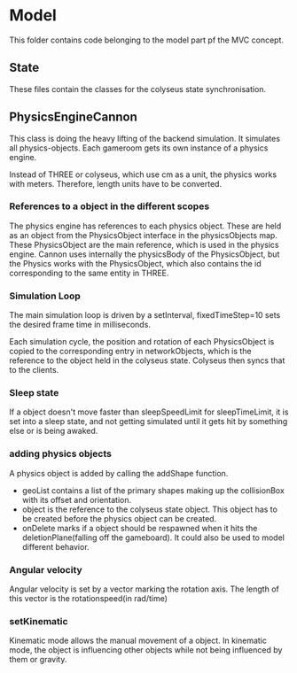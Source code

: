 # Model
This folder contains code belonging to the model part pf the MVC concept.

## State
These files contain the classes for the colyseus state synchronisation.

## PhysicsEngineCannon
This class is doing the heavy lifting of the backend simulation.
It simulates all physics-objects. Each gameroom gets its own instance of a physics engine.

Instead of THREE or colyseus, which use cm as a unit, the physics works with meters.
Therefore, length units have to be converted.

### References to a object in the different scopes
The physics engine has references to each physics object.
These are held as an object from the PhysicsObject interface in the physicsObjects map.
These PhysicsObject are the main reference, which is used in the physics engine.
Cannon uses internally the physicsBody of the PhysicsObject, but the Physics works with the PhysicsObject,
which also contains the id corresponding to the same entity in THREE.


### Simulation Loop
The main simulation loop is driven by a setInterval, fixedTimeStep=10 sets the desired frame time in milliseconds.

Each simulation cycle, the position and rotation of each PhysicsObject is copied to the corresponding entry in networkObjects,
which is the reference to the object held in the colyseus state. Colyseus then syncs that to the clients.

### Sleep state
If a object doesn't move faster than sleepSpeedLimit for sleepTimeLimit, it is set into a sleep state,
and not getting simulated until it gets hit by something else or is being awaked.

### adding physics objects
A physics object is added by calling the addShape function.

- geoList contains a list of the primary shapes making up the collisionBox with its offset and orientation.
- object is the reference to the colyseus state object. This object has to be created before the physics object can be created.
- onDelete marks if a object should be respawned when it hits the deletionPlane(falling off the gameboard).
It could also be used to model different behavior.

### Angular velocity
Angular velocity is set by a vector marking the rotation axis. The length of this vector is the rotationspeed(in rad/time)

### setKinematic
Kinematic mode allows the manual movement of a object.
In kinematic mode, the object is influencing other objects while not being influenced by them or gravity. 
